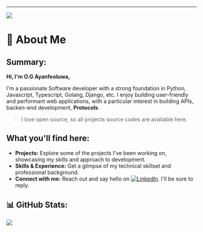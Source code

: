 ---
[![](https://visitcount.itsvg.in/api?id=ogayanfe&icon=6&color=0)](https://visitcount.itsvg.in)


# 💫 About Me

## **Summary:**

**Hi, I'm O.G Ayanfeoluwa,**

I'm a passionate Software developer with a strong foundation in Python, Javascript, Typescript, Golang, Django, etc. I enjoy building user-friendly and performant web applications, with a particular interest in building APIs, backen-end development, **Protocols**.


> I love open source, so all projects source codes are available here. 

## **What you'll find here:**
- **Projects:** Explore some of the projects I've been working on, showcasing my skills and approach to development.
- **Skills & Experience:** Get a glimpse of my technical skillset and professional background. 
- **Connect with me:** Reach out and say hello on [![LinkedIn](https://img.shields.io/badge/LinkedIn-%230077B5.svg?logo=linkedin&logoColor=white)](https://linkedin.com/in/ogayanfe). I'll be sure to reply. 


## 📊 **GitHub Stats:**
![](https://github-readme-stats.vercel.app/api/top-langs/?username=ogayanfe&theme=dark&hide_border=false&include_all_commits=false&count_private=false&layout=compact)

